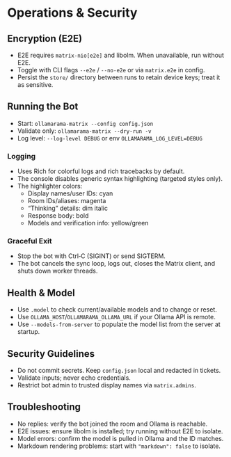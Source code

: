 # Operations & Security

## Encryption (E2E)

- E2E requires `matrix-nio[e2e]` and libolm. When unavailable, run without E2E.
- Toggle with CLI flags `--e2e` / `--no-e2e` or via `matrix.e2e` in config.
- Persist the `store/` directory between runs to retain device keys; treat it as sensitive.

## Running the Bot

- Start: `ollamarama-matrix --config config.json`
- Validate only: `ollamarama-matrix --dry-run -v`
- Log level: `--log-level DEBUG` or env `OLLAMARAMA_LOG_LEVEL=DEBUG`

### Logging

- Uses Rich for colorful logs and rich tracebacks by default.
- The console disables generic syntax highlighting (targeted styles only).
- The highlighter colors:
  - Display names/user IDs: cyan
  - Room IDs/aliases: magenta
  - “Thinking” details: dim italic
  - Response body: bold
  - Models and verification info: yellow/green

### Graceful Exit

- Stop the bot with Ctrl‑C (SIGINT) or send SIGTERM.
- The bot cancels the sync loop, logs out, closes the Matrix client, and shuts down worker threads.

## Health & Model

- Use `.model` to check current/available models and to change or reset.
- Use `OLLAMA_HOST`/`OLLAMARAMA_OLLAMA_URL` if your Ollama API is remote.
- Use `--models-from-server` to populate the model list from the server at startup.

## Security Guidelines

- Do not commit secrets. Keep `config.json` local and redacted in tickets.
- Validate inputs; never echo credentials.
- Restrict bot admin to trusted display names via `matrix.admins`.

## Troubleshooting

- No replies: verify the bot joined the room and Ollama is reachable.
- E2E issues: ensure libolm is installed; try running without E2E to isolate.
- Model errors: confirm the model is pulled in Ollama and the ID matches.
- Markdown rendering problems: start with `"markdown": false` to isolate.
